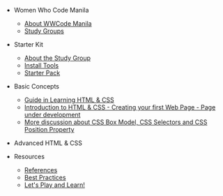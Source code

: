 <!--
  UPDATE THIS:

  Update your sidebar to populate contents and resources

  No need to add title in the document markdown since the title in
  the sidebar is automatically added in the document.

  See https://docsify.js.org/#/configuration?id=autoheader
-->
- Women Who Code Manila
  - [About WWCode Manila](wwcodemanila/about.md)
  - [Study Groups](wwcodemanila/study_groups.md)

- Starter Kit
  - [About the Study Group](README.md)
  - [Install Tools](getting_started/install_tools.md)
  - [Starter Pack](getting_started/starter_pack.md)

- Basic Concepts
  - [Guide in Learning HTML &amp; CSS](getting_started/guide.md)
  - [Introduction to HTML &amp; CSS - Creating your first Web Page - Page under development](basic_concepts/#)
  - [More discussion about CSS Box Model, CSS Selectors and CSS Position Property](basic_concepts/#)

- Advanced HTML &amp; CSS

- Resources
  - [References](resources/references.md)
  - [Best Practices]()
  - [Let's Play and Learn!](resources/play_and_learn.md)